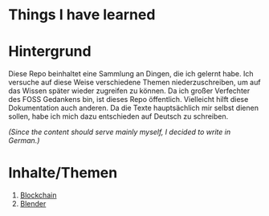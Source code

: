 # Things I have learned

# Hintergrund

Diese Repo beinhaltet eine Sammlung an Dingen, die ich gelernt habe. Ich versuche auf diese Weise verschiedene Themen niederzuschreiben, um auf das Wissen später wieder zugreifen zu können.
Da ich großer Verfechter des FOSS Gedankens bin, ist dieses Repo öffentlich. Vielleicht hilft diese Dokumentation auch anderen. Da die Texte hauptsächlich mir selbst dienen sollen, habe ich mich dazu entschieden auf Deutsch zu schreiben.

_(Since the content should serve mainly myself, I decided to write in German.)_

# Inhalte/Themen

1. [Blockchain](/Blockchain/)
2. [Blender](/Blender/)
